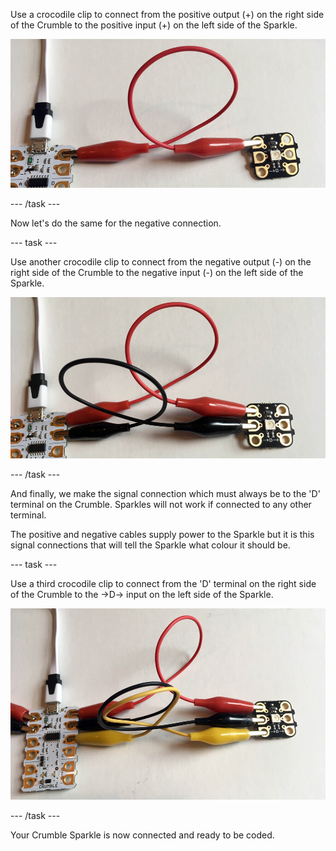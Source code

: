 Use a crocodile clip to connect from the positive output (+) on the right side of the Crumble to the positive input (+) on the left side of the Sparkle.

![Connecting the Sparkle positive connection](images/sparklePositive.jpg)

--- /task ---

Now let's do the same for the negative connection.

--- task ---

Use another crocodile clip to connect from the negative output (-) on the right side of the Crumble to the negative input (-) on the left side of the Sparkle.

![Connecting the Sparkle negative connection](images/sparkleNegative.jpg)

--- /task ---

And finally, we make the signal connection which must always be to the 'D' terminal on the Crumble. Sparkles will not work if connected to any other terminal.

The positive and negative cables supply power to the Sparkle but it is this signal connections that will tell the Sparkle what colour it should be.

--- task ---

Use a third crocodile clip to connect from the 'D' terminal on the right side of the Crumble to the ->D-> input on the left side of the Sparkle.

![Connecting the Sparkle signal connection](images/sparkleSignal.jpg)

--- /task ---

Your Crumble Sparkle is now connected and ready to be coded.